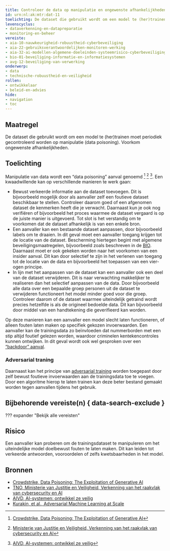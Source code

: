 ```yaml
---
title: Controleer de data op manipulatie en ongewenste afhankelijkheden
id: urn:nl:ak:mtr:dat-11
toelichting: De dataset die gebruikt wordt om een model te (her)trainen moet periodiek gecontroleerd worden op manipulatie (data poisoning). Voorkom ongewenste afhankelijkheden.
levenscyclus:
- dataverkenning-en-datapreparatie
- monitoring-en-beheer
vereiste:
- aia-10-nauwkeurigheid-robuustheid-cyberbeveiliging
- aia-22-gebruiksverantwoordelijken-monitoren-werking
- aia-32-ai-modellen-algemene-doeleinden-systeemrisico-cyberbeveiliging
- bio-01-beveiliging-informatie-en-informatiesystemen
- avg-12-beveiliging-van-verwerking
onderwerp:  
- data  
- technische-robuustheid-en-veiligheid
rollen:  
- ontwikkelaar
- beleid-en-advies
hide:  
- navigation  
- toc  
---
```


<!-- Let op! onderstaande regel met 'tags' niet weghalen! Deze maakt automatisch de knopjes op basis van de metadata  -->
<!-- tags -->

## Maatregel
De dataset die gebruikt wordt om een model te (her)trainen moet periodiek gecontroleerd worden op manipulatie (data poisoning). Voorkom ongewenste afhankelijkheden.

## Toelichting
Manipulatie van data wordt een “data poisoning” aanval genoemd [^1] [^2] [^3]. Een kwaadwillende kan op verschillende manieren te werk gaan:

- Bewust verkeerde informatie aan de dataset toevoegen. Dit is bijvoorbeeld mogelijk door als aanvaller zelf een foutieve dataset beschikbaar te stellen. Controleer daarom goed of een afgenomen dataset de kenmerken heeft die je verwacht. Daarnaast kun je ook nog verifiëren of bijvoorbeeld het proces waarmee de dataset vergaard is op de juiste manier is uitgevoerd. Tot slot is het verstandig om te voorkomen dat de dataset afhankelijk is van een enkele bron.
- Een aanvaller kan een bestaande dataset aanpassen, door bijvoorbeeld labels om te draaien. In dit geval moet een aanvaller toegang krijgen tot de locatie van de dataset. Bescherming hiertegen begint met algemene beveiligingsmaatregelen, bijvoorbeeld zoals beschreven in de [BIO](../hulpmiddelen/BIO.md). Daarnaast moet er ook gekeken worden naar het voorkomen van een insider aanval. Dit kan door selectief te zijn in het verlenen van toegang tot de locatie van de data en bijvoorbeeld het toepassen van een vier-ogen principe.
- In lijn met het aanpassen van de dataset kan een aanvaller ook een deel van de dataset verwijderen. Dit is naar verwachting makkelijker te realiseren dan het selectief aanpassen van de data. Door bijvoorbeeld alle data over een bepaalde groep personen uit de dataset te verwijderen functioneert het model minder goed voor die groep. Controleer daarom of de dataset waarmee uiteindelijk getraind wordt precies hetzelfde is als de origineel bedoelde data. Dit kan bijvoorbeeld door middel van een handtekening die geverifieerd kan worden. 

Op deze manieren kan een aanvaller een model slecht laten functioneren, of alleen fouten laten maken op specifiek gekozen invoerwaarden.  Een aanvaller kan de trainingsdata zo beïnvloeden dat nummerborden met een stip altijd foutief gelezen worden, waardoor criminelen kentekencontroles kunnen ontwijken. In dit geval wordt ook wel gesproken over een [“backdoor” aanval](4-owk-09-adversarial-aanvallen.md#backdoor).

### Adversarial traning
Daarnaast kan het principe van [adversarial training](https://arxiv.org/abs/1611.01236) worden toegepast door zelf bewust foutieve invoerwaarden aan de trainingsdata toe te voegen. 
Door een algoritme hierop te laten trainen kan deze beter bestand gemaakt worden tegen aanvallen tijdens het gebruik.

## Bijbehorende vereiste(n) { data-search-exclude }
??? expander "Bekijk alle vereisten"
    <!-- list_vereisten_on_maatregelen_page -->

## Risico
Een aanvaller kan proberen om de trainingsdataset te manipuleren om het uiteindelijke model doelbewust fouten te laten maken. Dit kan leiden tot verkeerde antwoorden, vooroordelen of zelfs kwetsbaarheden in het model.

## Bronnen
- [Crowdstrike, Data Poisoning: The Exploitation of Generative AI](https://www.crowdstrike.com/en-us/cybersecurity-101/cyberattacks/data-poisoning/)
- [TNO, Ministerie van Justitie en Veiligheid, Verkenning van het raakvlak van cybersecurity en AI](https://www.rijksoverheid.nl/onderwerpen/terrorismebestrijding/documenten/rapporten/2024/10/28/tk-bijlage-4-tno-2024-r10768-verkenning-van-het-raakvlak-van-cybersecurity-en-ai)
- [AIVD, AI-systemen: ontwikkel ze veilig](https://www.aivd.nl/documenten/publicaties/2023/02/15/ai-systemen-ontwikkel-ze-veilig#:~:text=Steeds%20meer%20computersystemen%20maken%20gebruik,organisaties%20zich%20hiertegen%20kunnen%20verdedigen )
- [Kurakin, et al., Adversarial Machine Learning at Scale](https://arxiv.org/abs/1611.01236)

[^1]: [Crowdstrike, Data Poisoning: The Exploitation of Generative AI](https://www.crowdstrike.com/en-us/cybersecurity-101/cyberattacks/data-poisoning/)
[^2]: [Ministerie van Justitie en Veiligheid, Verkenning van het raakvlak van cybersecurity en AI](https://www.rijksoverheid.nl/onderwerpen/terrorismebestrijding/documenten/rapporten/2024/10/28/tk-bijlage-4-tno-2024-r10768-verkenning-van-het-raakvlak-van-cybersecurity-en-ai)
[^3]: [AIVD, AI-systemen: ontwikkel ze veilig](https://www.aivd.nl/documenten/publicaties/2023/02/15/ai-systemen-ontwikkel-ze-veilig#:~:text=Steeds%20meer%20computersystemen%20maken%20gebruik,organisaties%20zich%20hiertegen%20kunnen%20verdedigen )